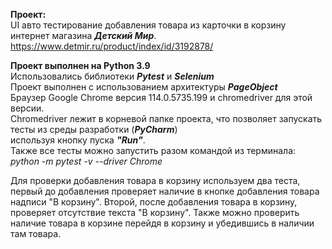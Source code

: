 **Проект:**\
UI авто тестирование добавления товара из карточки в корзину интернет магазина ***Детский Мир***.   
<https://www.detmir.ru/product/index/id/3192878/>   

**Проект выполнен на Python 3.9**\
Использовались библиотеки ***Pytest*** и ***Selenium***   
Проект выполнен с использованием архитектуры ***PageObject***   
Браузер Google Chrome версия 114.0.5735.199 и chromedriver для этой версии.  
Chromedriver лежит в корневой папке проекта, что позволяет запускать тесты из среды разработки (***PyCharm***)  
используя кнопку пуска ***"Run"***.  
Также все тесты можно запустить разом командой из терминала:  
*python -m pytest -v --driver Chrome*  

Для проверки добавления товара в корзину используем два теста, первый до добавления проверяет наличие
в кнопке добавления товара надписи "В корзину". Второй, после добавления товара в корзину, проверяет отсутствие текста
"В корзину".
Также можно проверить наличие товара в корзине перейдя в корзину и убедившись в наличии там товара.
